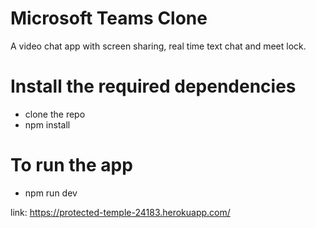 # Microsoft Teams Clone
A video chat app with screen sharing, real time text chat and meet lock.

# Install the required dependencies

* clone the repo
* npm install

# To run the app

* npm run dev


link: https://protected-temple-24183.herokuapp.com/
